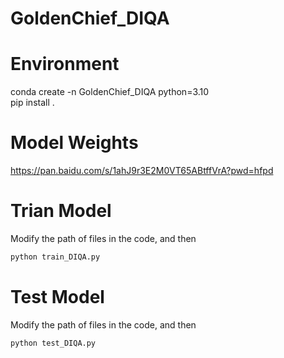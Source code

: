 # GoldenChief_DIQA
# Environment
conda create -n GoldenChief_DIQA python=3.10  
pip install .
# Model Weights
https://pan.baidu.com/s/1ahJ9r3E2M0VT65ABtffVrA?pwd=hfpd
# Trian Model
Modify the path of files in the code, and then  
```python
python train_DIQA.py
```
# Test Model
Modify the path of files in the code, and then  
```python
python test_DIQA.py
```
